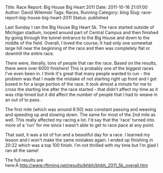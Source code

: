 Title: Race Report: Big House Big Heart 2011
Date: 2011-10-16 21:01:00
Author: David Wilemski
Tags: Races, Running
Category: blog
Slug: race-report-big-house-big-heart-2011
Status: published

Last Sunday I ran the Big House Big Heart 5k. The race started outside
of Michigan stadium, looped around part of Central Campus and then
finished by going through the tunnel entrance to the Big House and down
to the middle of the field. Overall, I loved the course; It had only one
somewhat large hill near the beginning of the race and then was
completely flat or downhill the entire race.

There were, literally, tons of people that ran the race. Based on the
results, there were over 6000 finishers\! This is probably one of the
biggest races I've even been in. I think it's great that many people
wanted to run - the problem was that I made the mistake of not starting
right up front and I got boxed in for a large portion of the race. It
took almost a minute for me to cross the starting line after the race
started - that didn't affect my time as it was chip timed but it did
affect the number of people that I had to weave in an out of to pass.

The first mile (which was around 6:50) was constant passing and weaving
and speeding up and slowing down. The same for most of the 2nd mile as
well. This really affected my racing a lot. I'd say that the 'race'
turned into more of a 'run' for me since I wasn't able to get to race
pace at any point.

That said, it was a lot of fun and a beautiful day for a race. I learned
my lesson and I won't make the same mistakes again. I ended up finishing
in 20:22 which was a top 100 finish. I'm not thrilled with my time but
I'm glad I ran all the same\!

The full results are
here:Â <http://www.rftiming.net/results/bhbh/bhbh_2011_5k_overall.htm>

